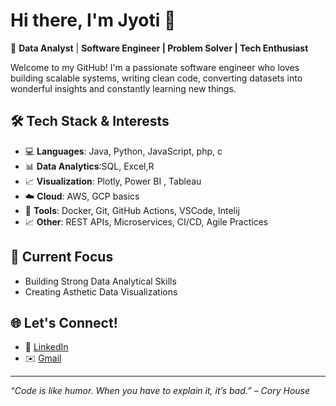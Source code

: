 # Hi there, I'm Jyoti 👋
 
🚀 **Data Analyst** | **Software Engineer | Problem Solver | Tech Enthusiast**

Welcome to my GitHub! I'm a passionate software engineer who loves building scalable systems, writing clean code, converting datasets into wonderful insights and constantly learning new things.

## 🛠️ Tech Stack & Interests
- 💻 **Languages**: Java, Python, JavaScript, php, c
- 📊 **Data Analytics**:SQL, Excel,R 
- 📈 **Visualization**: Plotly, Power BI , Tableau
- ☁️ **Cloud**: AWS, GCP basics   
- 🔧 **Tools**: Docker, Git, GitHub Actions, VSCode, Intelij  
- 📈 **Other**: REST APIs, Microservices, CI/CD, Agile Practices

## 📌 Current Focus
- Building Strong Data Analytical Skills  
- Creating Asthetic Data Visualizations


## 🌐 Let's Connect!
- 💼 [LinkedIn](www.linkedin.com/in/jyotiranjan-mohanty-b8a655308)  
- ✉️ [Gmail](jyotimohanty289@gmail.com)

---

_“Code is like humor. When you have to explain it, it’s bad.” – Cory House_
